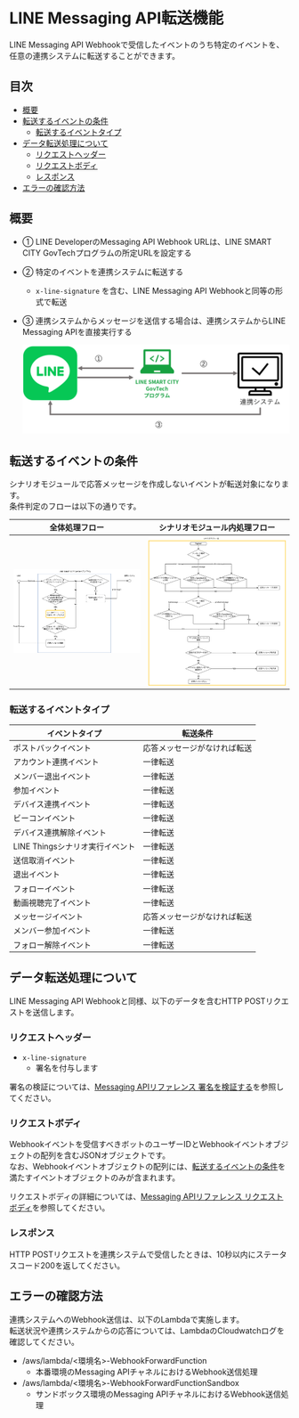 # LINE Messaging API転送機能

LINE Messaging API Webhookで受信したイベントのうち特定のイベントを、任意の連携システムに転送することができます。

## 目次

- [概要](#概要)
- [転送するイベントの条件](#転送するイベントの条件)
    - [転送するイベントタイプ](#転送するイベントタイプ)
- [データ転送処理について](#データ転送処理について)
    - [リクエストヘッダー](#リクエストヘッダー)
    - [リクエストボディ](#リクエストボディ)
    - [レスポンス](#レスポンス)
- [エラーの確認方法](#エラーの確認方法)


## 概要

- ① LINE DeveloperのMessaging API Webhook URLは、LINE SMART CITY GovTechプログラムの所定URLを設定する
- ② 特定のイベントを連携システムに転送する
    - `x-line-signature` を含む、LINE Messaging API Webhookと同等の形式で転送
- ③ 連携システムからメッセージを送信する場合は、連携システムからLINE Messaging APIを直接実行する

    ![概要図](./images/lsc_webhook_forward_image.png)



## 転送するイベントの条件

シナリオモジュールで応答メッセージを作成しないイベントが転送対象になります。  
条件判定のフローは以下の通りです。

| 全体処理フロー | シナリオモジュール内処理フロー |
| ------------ | ------------------------- |
| ![全体処理フロー](./images/lsc_webhook_forward_flow_main.png) | ![シナリオモジュール内フロー](./images/lsc_webhook_forward_flow_detail.png) |


### 転送するイベントタイプ

| イベントタイプ       | 転送条件 | 
| ----------------- | ----------------------- |
| ポストバックイベント | 応答メッセージがなければ転送 |
| アカウント連携イベント | 一律転送 |
| メンバー退出イベント | 一律転送 |
| 参加イベント | 一律転送 |
| デバイス連携イベント | 一律転送 |
| ビーコンイベント | 一律転送 |
| デバイス連携解除イベント | 一律転送 |
| LINE Thingsシナリオ実行イベント | 一律転送 |
| 送信取消イベント | 一律転送 |
| 退出イベント | 一律転送 |
| フォローイベント | 一律転送 |
| 動画視聴完了イベント | 一律転送 |
| メッセージイベント | 応答メッセージがなければ転送 |
| メンバー参加イベント | 一律転送 |
| フォロー解除イベント | 一律転送 |


## データ転送処理について

LINE Messaging API Webhookと同様、以下のデータを含むHTTP POSTリクエストを送信します。


### リクエストヘッダー

- `x-line-signature` 
    - 署名を付与します

署名の検証については、[Messaging APIリファレンス 署名を検証する](https://developers.line.biz/ja/reference/messaging-api/#signature-validation)を参照してください。


### リクエストボディ

Webhookイベントを受信すべきボットのユーザーIDとWebhookイベントオブジェクトの配列を含むJSONオブジェクトです。  
なお、Webhookイベントオブジェクトの配列には、[転送するイベントの条件](#転送するイベントの条件)を満たすイベントオブジェクトのみが含まれます。

リクエストボディの詳細については、[Messaging APIリファレンス リクエストボディ](https://developers.line.biz/ja/reference/messaging-api/#request-body)を参照してください。


### レスポンス

HTTP POSTリクエストを連携システムで受信したときは、10秒以内にステータスコード200を返してください。


## エラーの確認方法

連携システムへのWebhook送信は、以下のLambdaで実施します。  
転送状況や連携システムからの応答については、LambdaのCloudwatchログを確認してください。

- /aws/lambda/<環境名>-WebhookForwardFunction
    - 本番環境のMessaging APIチャネルにおけるWebhook送信処理
- /aws/lambda/<環境名>-WebhookForwardFunctionSandbox
    - サンドボックス環境のMessaging APIチャネルにおけるWebhook送信処理